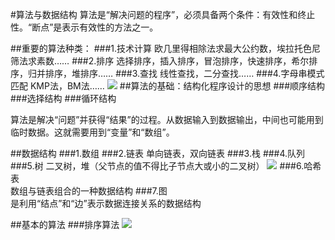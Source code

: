 #算法与数据结构
算法是“解决问题的程序”，必须具备两个条件：有效性和终止性。“断点”是表示有效性的方法之一。 

##重要的算法种类：
###1.技术计算
欧几里得相除法求最大公约数，埃拉托色尼筛法求素数…… 
###2.排序
选择排序，插入排序，冒泡排序，快速排序，希尔排序，归并排序，堆排序…… 
###3.查找
线性查找，二分查找…… 
###4.字母串模式匹配
KMP法，BM法……
![](http://www.mftp.info/20160101/1456630269x827816441.jpg)
##算法的基础：结构化程序设计的思想
###顺序结构 
###选择结构 
###循环结构

算法是解决“问题”并获得“结果”的过程。从数据输入到数据输出，中间也可能用到临时数据。这就需要用到“变量”和“数组”。

##数据结构
###1.数组 
###2.链表 
单向链表，双向链表
###3.栈 
###4.队列 
###5.树 
二叉树，堆（父节点的值不得比子节点大或小的二叉树）
![](http://www.mftp.info/20160101/1456629530x827816441.jpg)
###6.哈希表  
数组与链表组合的一种数据结构
###7.图  
是利用“结点”和“边”表示数据连接关系的数据结构

##基本的算法
###排序算法
![](http://www.mftp.info/20160101/1456631148x827816441.jpg)




